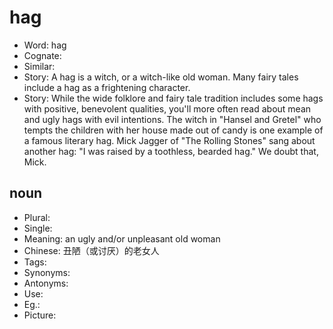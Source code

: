 # hag

- Word: hag
- Cognate: 
- Similar: 
- Story: A hag is a witch, or a witch-like old woman. Many fairy tales include a hag as a frightening character.
- Story: While the wide folklore and fairy tale tradition includes some hags with positive, benevolent qualities, you'll more often read about mean and ugly hags with evil intentions. The witch in "Hansel and Gretel" who tempts the children with her house made out of candy is one example of a famous literary hag. Mick Jagger of "The Rolling Stones" sang about another hag: "I was raised by a toothless, bearded hag." We doubt that, Mick.

## noun

- Plural: 
- Single: 
- Meaning: an ugly and/or unpleasant old woman
- Chinese: 丑陋（或讨厌）的老女人
- Tags: 
- Synonyms: 
- Antonyms: 
- Use: 
- Eg.: 
- Picture: 

